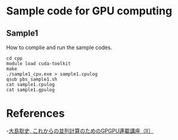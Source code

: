 # Sample code for GPU computing 

## Sample1
How to complie and run the sample codes.

	cd cpp
	module load cuda-toolkit
	make
	./sample1_cpu.exe > sample1.cpulog
	qsub pbs_sample1.sh
	cat sample1.cpulog
	cat sample1.gpulog
	
# References

-[大島聡史, これからの並列計算のためのGPGPU連載講座（II）](https://www.cc.u-tokyo.ac.jp/public/VOL12/No2/201003gpgpu.pdf)
